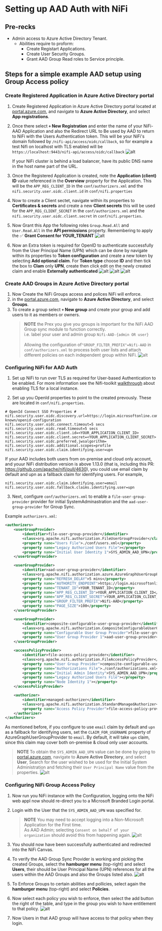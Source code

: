 # Setting up AAD Auth with NiFi

## Pre-recks

- Admin access to Azure Active Directory Tenant.
  - Abilities require to proform:
    - Create Registart Applications.
    - Create User Security Groups.
    - Grant AAD Group Read roles to Service principle.

## Steps for a simple example AAD setup using Group Access policy

### Create Registered Application in Azure Active Directory portal

1. Create Registered Application in Azure Active Directory portal located at [portal.azure.com](http://portal.azure.com/), and navigate to **Azure Active Directory**, and select **App registrations**.

2. Once there select **`+` New Registration** and enter the name of your NiFi-AAD Application and also the Redirect URL to Be used by AAD to return to NiFi with the Users Authentication token. This will be your NiFi's domain followed by `/nifi-api/access/oidc/callback`, so for example a test Nifi on localhost with TLS enabled will be `https://localhost:9443/nifi-api/access/oidc/callback`
  ![alt](images/aad_new_app_reg.png)
    
    If your NiFi cluster is behind a load balancer, have its public DNS name in the host name part of the URL.

3. Once the Registered Application is created, note the **Application (client) ID** value referenced in the **Overview** property for the Application. This will be the `APP_REG_CLIENT_ID` in the `conf/authorizers.xml` and the `nifi.security.user.oidc.client.id` in `conf/nifi.properties`
4. Now to create a Client sectet, navigate within its properties to **Certificates & secrets** and create a new **Client secrets** this will be used for the `APP_REG_CLIENT_SECRET` in the `conf/authorizers.xml` and the `nifi.security.user.oidc.client.secret` in `conf/nifi.properties`.
5. Now Grant this App the following roles `Group.Read.All` and `User.Read.All` in the **API permissions** property. Remembering to apply the ✅ **Grant Consent for YOUR_TENANT**
  ![alt](images/aad_grant_group_read_roles.png)
6. Now an Extra token is required for OpenID to authenticate successfully from the User Principal Name (UPN) which can be done by navigate within its properties to **Token configuration** and create a new token by selecting **Add optional claim**. For **Token type** choose **ID** and then tick the box to **Clam** only **UPN**, create then click edit on the newly created claim and enable **Externally authenticated** ![alt](images/aad_app_upn_claim.png) ![alt](images/aad_app_upn.png) ![alt](images/aad_app_upn_external.png)


### Create AAD Groups in Azure Active Directory portal

1. Now Create the NiFi Groups access and polices NiFi will enforce.
2. in the [portal.azure.com](http://portal.azure.com/), navigate to **Azure Active Directory**, and select **Groups**.
3. To create a group select **`+` New group**  and create your group and add users to it as members or owners.
   > __NOTE__ the Prex you give you groups is important for the NiFi AAD Group sync module to function correctly.
   > <br> i.e. label your user and admin group `Nifi-AAD-{admin OR user}` <br> <br> Allowing the configuration of`"GROUP_FILTER_PREFIX"=Nifi-AAD` in  `conf/authorizers.xml` to process both user lists and attach different policies  on each independent group within NiFi.
    ![alt](images/aad_nifi_user_groups.png)

### Configuring NiFi for AAD Auth

1. Set up NiFi to run over TLS as required for User-based Authentication to be enabled. For more information see the Nifi-toolkit [walkthrough](https://nifi.apache.org/docs/nifi-docs/html/walkthroughs.html) about enabling TLS for a local instance.

2. Set up you OpenId properties to point to the created prevously. These are located in `conf/nifi.properties`.

```properties
# OpenId Connect SSO Properties #
nifi.security.user.oidc.discovery.url=https://login.microsoftonline.com/<YOUR_TENENT_ID>/v2.0/.well-known/openid-configuration
nifi.security.user.oidc.connect.timeout=5 secs
nifi.security.user.oidc.read.timeout=5 secs
nifi.security.user.oidc.client.id=<YOUR_APPLICATION_CLIENT_ID>
nifi.security.user.oidc.client.secret=<YOUR_APPLICATION_CLIENT_SECRET>
nifi.security.user.oidc.preferred.jwsalgorithm=
nifi.security.user.oidc.additional.scopes=profile
nifi.security.user.oidc.claim.identifying.user=upn
```

If your AAD includes both users from on-premise and cloud only account, and youur NiFi distribution version is above 1.13.0 (that is, including this PR: https://github.com/apache/nifi/pull/4630), you could use email claim by default and upn as a fallback claim for identifying users. For example,

```properties
nifi.security.user.oidc.claim.identifying.user=email
nifi.security.user.oidc.fallback.claims.identifying.user=upn
```

3. Next, configure `conf/authorizers.xml` to enable a `file-user-group-provider` provider for initial SystemAdminastration and the `aad-user-group-provider` for Group Sync. 

Example `authorizers.xml`:
```xml
<authorizers>
    <userGroupProvider>
        <identifier>file-user-group-provider</identifier>
        <class>org.apache.nifi.authorization.FileUserGroupProvider</class>
        <property name="Users File">./conf/users.xml</property>
        <property name="Legacy Authorized Users File"></property>
        <property name="Initial User Identity 1">SYS_ADMIN_AAD_UPN</property>
    </userGroupProvider>

    <userGroupProvider>
        <identifier>aad-user-group-provider</identifier>
        <class>org.apache.nifi.authorization.azure.AzureGraphUserGroupProvider</class>
        <property name="REFRESH_DELAY">5 mins</property>
        <property name="AUTHORITY_ENDPOINT">https://login.microsoftonline.com</property>
        <property name="TENANT_ID">YOUR_TENANT_ID</property>
        <property name="APP_REG_CLIENT_ID">YOUR_APPLICATION_CLIENT_ID</property>
        <property name="APP_REG_CLIENT_SECRET">YOUR_APPLICATION_CLIENT_SECRET</property>
        <property name="GROUP_FILTER_PREFIX">Nifi-AAD</property>
        <property name="PAGE_SIZE">100</property>
    </userGroupProvider>

    <userGroupProvider>
        <identifier>composite-configurable-user-group-provider</identifier>
        <class>org.apache.nifi.authorization.CompositeConfigurableUserGroupProvider</class>
        <property name="Configurable User Group Provider">file-user-group-provider</property>
        <property name="User Group Provider 1">aad-user-group-provider</property>
    </userGroupProvider>

    <accessPolicyProvider>
        <identifier>file-access-policy-provider</identifier>
        <class>org.apache.nifi.authorization.FileAccessPolicyProvider</class>
        <property name="User Group Provider">composite-configurable-user-group-provider</property>
        <property name="Authorizations File">./conf/authorizations.xml</property>
        <property name="Initial Admin Identity">SYS_ADMIN_AAD_UPN</property>
        <property name="Legacy Authorized Users File"></property>
        <property name="Node Identity 1"></property>
    </accessPolicyProvider>

    <authorizer>
        <identifier>managed-authorizer</identifier>
        <class>org.apache.nifi.authorization.StandardManagedAuthorizer</class>
        <property name="Access Policy Provider">file-access-policy-provider</property>
    </authorizer>
</authorizers>
```

As mentioned before, if you configure to use `email` claim by default and `upn` as a fallback for identifying users, set the `CLAIM_FOR_USERNAME` property of AzureGraphUserGroupProvider to `email`. By default, it will take `upn` claim, since this claim may cover both on-premise & cloud only user accounts.

> __NOTE__ To obtain the `SYS_ADMIN_AAD_UPN` value can be done by going to  [portal.azure.com](http://portal.azure.com/), navigate to **Azure Active Directory**, and select **User**, Search for the user wished to be used for the Initial System Administration and fetching their `User Principal Name` value from the properties. ![alt](images/aad_geting_user_upn.png)

### Configuring NiFi Group Access Policy

1. Now run you NiFi instance with the Configuration, logging onto the NiFi web appl now should re-direct you to a Microsoft Branded Login portal.
2. Login with the User that the `SYS_ADMIN_AAD_UPN` was specified for.
   > __NOTE__ You may need to accept logging into a Non-Microsoft Application for the First time. <br> As AAD Admin; selecting `Consent on behalf of your organization` should avoid this from happening again. ![alt](images/aad_login_permission.png)

3. You should now have been successfully authenticated and redirected into the NiFi Canvas.
4. To verify the AAD Group Sync Provider is working and picking the created Groups, select the **hamburger menu** (top-right) and select **Users**, their should be User Principal Name (UPN) references for all the users within the AAD Groups and also the Groups listed also. ![alt](images/aad_nifi_users_list.png)
5. To Enforce Groups to certain abilities and pollicies, select again the **hamburger menu** (top-right) and select **Policies**.
6. Now select each policy you wish to enforce, then select the add button the right of the table, and type in the group you wish to have entitlement to that policy. ![alt](images/aad_nifi_access_policies.png)
7. Now Users in that AAD group will have access to that policy when they login.
